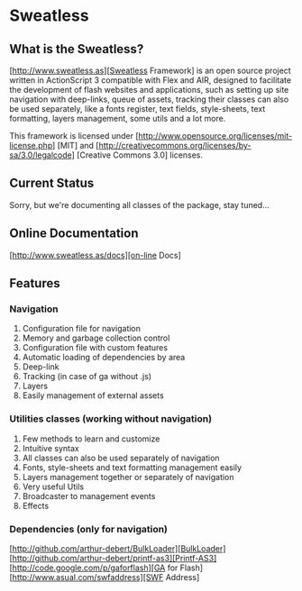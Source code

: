 # Sweatless

##  What is the Sweatless?

[http://www.sweatless.as][Sweatless Framework] is an open source project written in ActionScript 3 compatible with Flex and AIR, designed to facilitate the development of flash websites and applications, such as setting up site navigation with deep-links, queue of assets, tracking their classes can also be used separately, like a fonts register, text fields, style-sheets, text formatting, layers management, some utils and a lot more.

This framework is licensed under [http://www.opensource.org/licenses/mit-license.php] [MIT] and [http://creativecommons.org/licenses/by-sa/3.0/legalcode] [Creative Commons 3.0] licenses.

## Current Status

Sorry, but we're documenting all classes of the package, stay tuned...

## Online Documentation
[http://www.sweatless.as/docs][on-line Docs]

## Features

### Navigation
1. Configuration file for navigation
2. Memory and garbage collection control
3. Configuration file with custom features
4. Automatic loading of dependencies by area
5. Deep-link
6. Tracking (in case of ga without .js)
7. Layers
8. Easily management of external assets

### Utilities classes (working without navigation)
1. Few methods to learn and customize
2. Intuitive syntax
3. All classes can also be used separately of navigation
4. Fonts, style-sheets and text formatting management easily
5. Layers management together or separately of navigation
6. Very useful Utils
7. Broadcaster to management events
8. Effects

### Dependencies (only for navigation)
[http://github.com/arthur-debert/BulkLoader][BulkLoader]
[http://github.com/arthur-debert/printf-as3][Printf-AS3]
[http://code.google.com/p/gaforflash][GA for Flash]
[http://www.asual.com/swfaddress][SWF Address]
